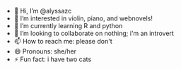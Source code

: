 - 👋 Hi, I’m @alyssazc
- 👀 I’m interested in violin, piano, and webnovels!
- 🌱 I’m currently learning R and python
- 💞️ I’m looking to collaborate on nothing; i'm an introvert
- 📫 How to reach me: please don't
- 😄 Pronouns: she/her
- ⚡ Fun fact: i have two cats

<!---
alyssazc/alyssazc is a ✨ special ✨ repository because its `README.md` (this file) appears on your GitHub profile.
You can click the Preview link to take a look at your changes.
--->
